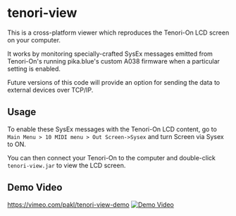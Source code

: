 # tenori-view

This is a cross-platform viewer which reproduces the Tenori-On LCD screen on your computer.

It works by monitoring specially-crafted SysEx messages emitted from Tenori-On's running pika.blue's custom A038 firmware when a particular setting is enabled.

Future versions of this code will provide an option for sending the data to external devices over TCP/IP.

## Usage

To enable these SysEx messages with the Tenori-On LCD content, go to `Main Menu > 10 MIDI menu > Out Screen->Sysex` and turn Screen via Sysex to ON.

You can then connect your Tenori-On to the computer and double-click `tenori-view.jar` to view the LCD screen.

## Demo Video

https://vimeo.com/pakl/tenori-view-demo
[![Demo Video](https://pakl.net/serve/tenori-view-demo-video-icon.png)](https://vimeo.com/pakl/tenori-view-demo "Demo video - Click to Watch!")

